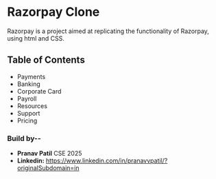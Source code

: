 # Razorpay Clone

Razorpay is a project aimed at replicating the functionality of Razorpay, using html and  CSS.

## Table of Contents

- Payments
- Banking
- Corporate Card
- Payroll
- Resources
- Support
- Pricing

### Build by--

- **Pranav Patil** CSE 2025 
- **Linkedin:** https://www.linkedin.com/in/pranavvpatil/?originalSubdomain=in
